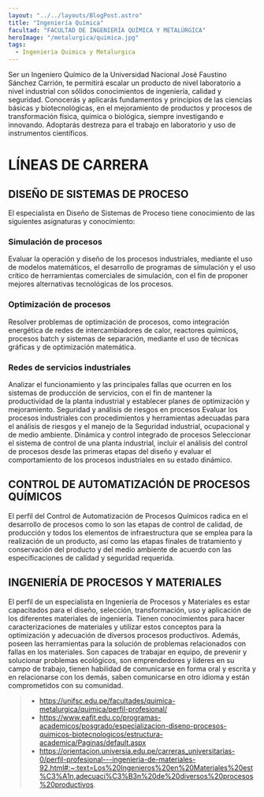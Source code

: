 ```yaml
---
layout: "../../layouts/BlogPost.astro"
title: "Ingeniería Química"
facultad: "FACULTAD DE INGENIERÍA QUÍMICA Y METALÚRGICA"
heroImage: "/metalurgica/quimica.jpg"
tags:
  - Ingenieria Quimica y Metalurgica
---
```


Ser un Ingeniero Químico de la Universidad Nacional José Faustino Sánchez Carrión, te permitirá escalar un producto de nivel laboratorio a nivel industrial con sólidos conocimientos de ingeniería, calidad y seguridad.
Conocerás y aplicarás fundamentos y principios de las ciencias básicas y biotecnológicas, en el mejoramiento de productos y procesos de transformación física, química o biológica, siempre investigando e innovando.
Adoptarás destreza para el trabajo en laboratorio y uso de instrumentos científicos.

# LÍNEAS DE CARRERA

## DISEÑO DE SISTEMAS DE PROCESO

El especialista en Diseño de Sistemas de Proceso tiene conocimiento de las siguientes asignaturas y conocimiento:

<h3 class='text-xl font-bold font-mvoll dark:text-orange-500'> Simulación de procesos </h3>

Evaluar la operación y diseño de los procesos industriales, mediante el uso de modelos matemáticos, el desarrollo de programas de simulación y el uso crítico de herramientas comerciales de simulación, con el fin de proponer mejores alternativas tecnológicas de los procesos.

### Optimización de procesos

Resolver problemas de optimización de procesos, como integración energética de redes de intercambiadores de calor, reactores químicos, procesos batch y sistemas de separación, mediante el uso de técnicas gráficas y de optimización matemática.

### Redes de servicios industriales

Analizar el funcionamiento y las principales fallas que ocurren en los sistemas de producción de servicios, con el fin de mantener la productividad de la planta industrial y establecer planes de optimización y mejoramiento.
Seguridad y análisis de riesgos en procesos
Evaluar los procesos industriales con procedimientos y herramientas adecuadas para el análisis de riesgos y el manejo de la Seguridad industrial, ocupacional y de medio ambiente.
Dinámica y control integrado de procesos
Seleccionar el sistema de control de una planta industrial, incluir el análisis del control de procesos desde las primeras etapas del diseño y evaluar el comportamiento de los procesos industriales en su estado dinámico.

## CONTROL DE AUTOMATIZACIÓN DE PROCESOS QUÍMICOS

El perfil del Control de Automatización de Procesos Químicos radica en el desarrollo de procesos como lo son las etapas de control de calidad, de producción y todos los elementos de infraestructura que se emplea para la realización de un producto, así como las etapas finales de tratamiento y conservación del producto y del medio ambiente de acuerdo con las especificaciones de calidad y seguridad requerida.

## INGENIERÍA DE PROCESOS Y MATERIALES

El perfil de un especialista en Ingeniería de Procesos y Materiales es estar capacitados para el diseño, selección, transformación, uso y aplicación de los diferentes materiales de ingeniería. Tienen conocimientos para hacer caracterizaciones de materiales y utilizar estos conceptos para la optimización y adecuación de diversos procesos productivos. Además, poseen las herramientas para la solución de problemas relacionados con fallas en los materiales.
Son capaces de trabajar en equipo, de prevenir y solucionar problemas ecológicos, son emprendedores y líderes en su campo de trabajo, tienen habilidad de comunicarse en forma oral y escrita y en relacionarse con los demás, saben comunicarse en otro idioma y están comprometidos con su comunidad.

> - https://unjfsc.edu.pe/facultades/quimica-metalurgica/quimica/perfil-profesional/
> - https://www.eafit.edu.co/programas-academicos/posgrado/especializacion-diseno-procesos-quimicos-biotecnologicos/estructura-academica/Paginas/default.aspx
> - https://orientacion.universia.edu.pe/carreras_universitarias-0/perfil-profesional---ingenieria-de-materiales-92.html#:~:text=Los%20Ingenieros%20en%20Materiales%20est%C3%A1n,adecuaci%C3%B3n%20de%20diversos%20procesos%20productivos.
